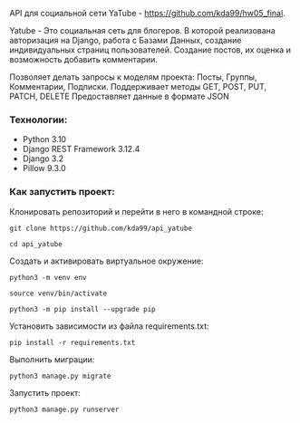 API для социальной сети YaTube - https://github.com/kda99/hw05_final.

Yatube - Это социальная сеть для блогеров. В которой реализована
авторизация на Django, работа с Базами Данных, создание индивидуальных страниц
пользователей. Создание постов, их оценка и возможность добавить комментарии.

Позволяет делать запросы к моделям проекта: Посты, Группы, Комментарии, Подписки.
Поддерживает методы GET, POST, PUT, PATCH, DELETE
Предоставляет данные в формате JSON

### Технологии:
- Python 3.10
- Django REST Framework 3.12.4
- Django 3.2
- Pillow 9.3.0


### Как запустить проект:

Клонировать репозиторий и перейти в него в командной строке:

```
git clone https://github.com/kda99/api_yatube
```

```
cd api_yatube
```

Cоздать и активировать виртуальное окружение:

```
python3 -m venv env
```

```
source venv/bin/activate
```

```
python3 -m pip install --upgrade pip
```

Установить зависимости из файла requirements.txt:

```
pip install -r requirements.txt
```

Выполнить миграции:

```
python3 manage.py migrate
```

Запустить проект:

```
python3 manage.py runserver
```
